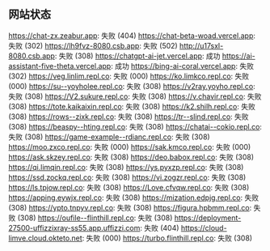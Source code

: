 ## 网站状态
https://chat-zx.zeabur.app: 失败 (404)
https://chat-beta-woad.vercel.app: 失败 (302)
https://lh9fvz-8080.csb.app: 失败 (502)
http://u17sxl-8080.csb.app: 失败 (308)
https://chatgpt-ai-jet.vercel.app: 成功
https://ai-assistant-five-theta.vercel.app: 成功
https://bing-ai-coral.vercel.app: 失败 (302)
https://veg.linlim.repl.co: 失败 (000)
https://ko.limkco.repl.co: 失败 (000)
https://su--yoyholee.repl.co: 失败 (308)
https://v2ray.yoyho.repl.co: 失败 (308)
https://V2.sukure.repl.co: 失败 (308)
https://v.chavir.repl.co: 失败 (308)
https://tote.kaikaixin.repl.co: 失败 (308)
https://k2.shilh.repl.co: 失败 (308)
https://rows--zixk.repl.co: 失败 (308)
https://tr--slind.repl.co: 失败 (308)
https://beaspy--hting.repl.co: 失败 (308)
https://chatai--cokio.repl.co: 失败 (308)
https://game-example--rdianc.repl.co: 失败 (308)
https://moo.zxco.repl.co: 失败 (000)
https://sak.kmco.repl.co: 失败 (000)
https://ask.skzey.repl.co: 失败 (308)
https://deo.babox.repl.co: 失败 (308)
https://qi.limqin.repl.co: 失败 (308)
https://ys.pyxzp.repl.co: 失败 (308)
https://ssd.zockq.repl.co: 失败 (308)
https://vi.zogzr.repl.co: 失败 (308)
https://ls.tpjow.repl.co: 失败 (308)
https://Love.cfvqw.repl.co: 失败 (308)
https://apping.eywjx.repl.co: 失败 (308)
https://mization.edpjg.repl.co: 失败 (308)
https://ypto.tnpyv.repl.co: 失败 (308)
https://figura.hpbmm.repl.co: 失败 (308)
https://oufile--flinthill.repl.co: 失败 (308)
https://deployment-27500-uffizzixray-ss55.app.uffizzi.com: 失败 (404)
https://cloud-limve.cloud.okteto.net: 失败 (000)
https://turbo.flinthill.repl.co: 失败 (308)
